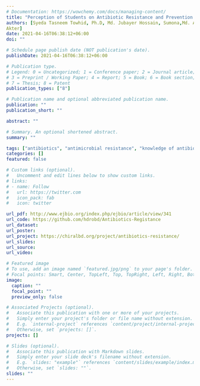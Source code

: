 ```yaml
---
# Documentation: https://wowchemy.com/docs/managing-content/
title: "Perception of Students on Antibiotic Resistance and Prevention: An Online, Community-Based Case Study from Dhaka, Bangladesh"
authors: [Syeda Tasneem Towhid, Ph.D, Md. Jubayer Hossain, Sumona,Md. Atik Shariar Sammo
Akter]
date: 2021-04-16T06:38:12+06:00
doi: ""

# Schedule page publish date (NOT publication's date).
publishDate: 2021-04-16T06:38:12+06:00

# Publication type.
# Legend: 0 = Uncategorized; 1 = Conference paper; 2 = Journal article;
# 3 = Preprint / Working Paper; 4 = Report; 5 = Book; 6 = Book section;
# 7 = Thesis; 8 = Patent
publication_types: ["8"]

# Publication name and optional abbreviated publication name.
publication: ""
publication_short: ""

abstract: ""

# Summary. An optional shortened abstract.
summary: ""

tags: ["antibiotics", "antimicrobial resistance", "knowledge of antibiotics"]
categories: []
featured: false

# Custom links (optional).
#   Uncomment and edit lines below to show custom links.
# links:
# - name: Follow
#   url: https://twitter.com
#   icon_pack: fab
#   icon: twitter

url_pdf: http://www.ejbio.org/index.php/ejbio/article/view/341
url_code: https://github.com/hdrobd/Antibiotics-Registance
url_dataset:
url_poster:
url_project: https://chiralbd.org/project/antibiotics-resistance/
url_slides: 
url_source:
url_video:

# Featured image
# To use, add an image named `featured.jpg/png` to your page's folder.
# Focal points: Smart, Center, TopLeft, Top, TopRight, Left, Right, BottomLeft, Bottom, BottomRight.
image:
  caption: ""
  focal_point: ""
  preview_only: false

# Associated Projects (optional).
#   Associate this publication with one or more of your projects.
#   Simply enter your project's folder or file name without extension.
#   E.g. `internal-project` references `content/project/internal-project/index.md`.
#   Otherwise, set `projects: []`.
projects: []

# Slides (optional).
#   Associate this publication with Markdown slides.
#   Simply enter your slide deck's filename without extension.
#   E.g. `slides: "example"` references `content/slides/example/index.md`.
#   Otherwise, set `slides: ""`.
slides: ""
---
```

